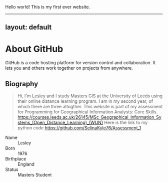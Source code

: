 <HTML>


<BODY>
Hello world! This is my first ever website.
</BODY>
</HTML>

---
layout: default
---

# [](#header-1)About GitHub

GitHub is a code hosting platform for version control and collaboration. It lets you and others work together on projects from anywhere.

## [](#header-2)Biography

> Hi, I'm Lesley and I study Masters GIS at the University of Leeds using their online distance learning program.
> I am in my second year, of which there are three altogther.
> This website is part of my assessment for Programming for Geographical Information Analysts: Core Skills.
> https://courses.leeds.ac.uk/26145/MSc_Geographical_Information_Systems_(Open_Distance_Learning)_(WUN)
> Here is the link to my python code https://github.com/SelinaKyle76/Assessment_1

<dl>
<dt>Name</dt>
<dd>Lesley</dd>
<dt>Born</dt>
<dd>1976</dd>
<dt>Birthplace</dt>
<dd>England</dd>
<dt>Status</dt>
<dd>Masters Student</dd>
</dl>
